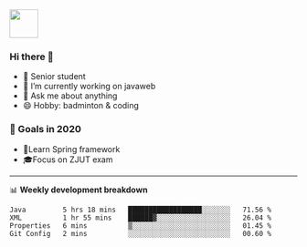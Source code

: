 <img src="https://github.com/egoist/egoist/raw/master/balloon.gif" width="50">

### Hi there 🐏

- 🌱 Senior student
- 🔭 I’m currently working on javaweb
- 💬 Ask me about anything
- 😄 Hobby: badminton & coding

### 🚀 Goals in 2020
+ 🍃Learn Spring framework
+ 🎓Focus on ZJUT exam
-------

📊 **Weekly development breakdown**
<!--START_SECTION:waka-->
```text
Java         5 hrs 18 mins   ██████████████████░░░░░░░   71.56 % 
XML          1 hr 55 mins    ██████▓░░░░░░░░░░░░░░░░░░   26.04 % 
Properties   6 mins          ▒░░░░░░░░░░░░░░░░░░░░░░░░   01.45 % 
Git Config   2 mins          ░░░░░░░░░░░░░░░░░░░░░░░░░   00.60 % 
```
<!--END_SECTION:waka-->

